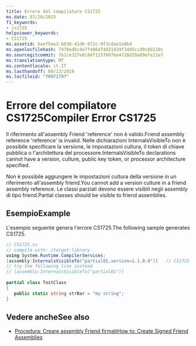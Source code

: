 ```yaml
---
title: Errore del compilatore CS1725
ms.date: 07/20/2015
f1_keywords:
- cs1725
helpviewer_keywords:
- CS1725
ms.assetid: baef9ae3-b036-41d6-972c-9f3cdae1e8bd
ms.openlocfilehash: 7470edbc4e7f486d74d21834f1405ccd9c0b110c
ms.sourcegitcommit: 7b1ce327e8c84f115f007be4728d29a89efe11ef
ms.translationtype: MT
ms.contentlocale: it-IT
ms.lasthandoff: 09/13/2019
ms.locfileid: "70971797"
---
```

# <a name="compiler-error-cs1725"></a><span data-ttu-id="f5be3-102">Errore del compilatore CS1725</span><span class="sxs-lookup"><span data-stu-id="f5be3-102">Compiler Error CS1725</span></span>
<span data-ttu-id="f5be3-103">Il riferimento all'assembly Friend 'reference' non è valido.</span><span class="sxs-lookup"><span data-stu-id="f5be3-103">Friend assembly reference 'reference' is invalid.</span></span> <span data-ttu-id="f5be3-104">Nelle dichiarazioni InternalsVisibleTo non è possibile specificare la versione, le impostazioni cultura, il token di chiave pubblica o l'architettura del processore.</span><span class="sxs-lookup"><span data-stu-id="f5be3-104">InternalsVisibleTo declarations cannot have a version, culture, public key token, or processor architecture specified.</span></span>  
  
 <span data-ttu-id="f5be3-105">Non è possibile aggiungere le impostazioni cultura della versione in un riferimento all'assembly friend.</span><span class="sxs-lookup"><span data-stu-id="f5be3-105">You cannot add a version culture in a friend assembly reference.</span></span> <span data-ttu-id="f5be3-106">Le classi parziali devono essere visibili negli assembly di tipo friend.</span><span class="sxs-lookup"><span data-stu-id="f5be3-106">Partial classes should be visible to friend assemblies.</span></span>  
  
## <a name="example"></a><span data-ttu-id="f5be3-107">Esempio</span><span class="sxs-lookup"><span data-stu-id="f5be3-107">Example</span></span>  
 <span data-ttu-id="f5be3-108">L'esempio seguente genera l'errore CS1725.</span><span class="sxs-lookup"><span data-stu-id="f5be3-108">The following sample generates CS1725.</span></span>  
  
```csharp  
// CS1725.cs  
// compile with: /target:library  
using System.Runtime.CompilerServices;  
[assembly:InternalsVisibleTo("partial01,version=1.1.0.0")]   // CS1725  
// try the following line instead  
// [assembly:InternalsVisibleTo("partial01")]  
  
partial class TestClass   
{  
   public static string strBar = "my string";  
}  
```  
  
## <a name="see-also"></a><span data-ttu-id="f5be3-109">Vedere anche</span><span class="sxs-lookup"><span data-stu-id="f5be3-109">See also</span></span>

- [<span data-ttu-id="f5be3-110">Procedura: Creare assembly Friend firmati</span><span class="sxs-lookup"><span data-stu-id="f5be3-110">How to: Create Signed Friend Assemblies</span></span>](../../standard/assembly/create-signed-friend.md)
